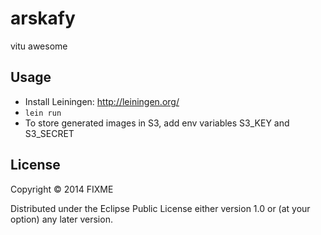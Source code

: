 # arskafy

vitu awesome

## Usage

* Install Leiningen: http://leiningen.org/
* `lein run`
* To store generated images in S3, add env variables S3_KEY and S3_SECRET

## License

Copyright © 2014 FIXME

Distributed under the Eclipse Public License either version 1.0 or (at
your option) any later version.
